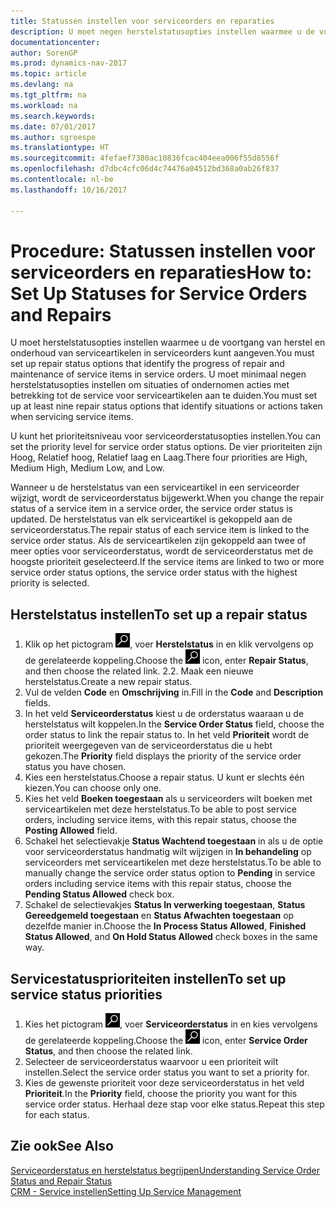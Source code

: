 ```yaml
---
title: Statussen instellen voor serviceorders en reparaties
description: U moet negen herstelstatusopties instellen waarmee u de voortgang van herstel en onderhoud van serviceartikelen in serviceorders kunt aangeven.
documentationcenter: 
author: SorenGP
ms.prod: dynamics-nav-2017
ms.topic: article
ms.devlang: na
ms.tgt_pltfrm: na
ms.workload: na
ms.search.keywords: 
ms.date: 07/01/2017
ms.author: sgroespe
ms.translationtype: HT
ms.sourcegitcommit: 4fefaef7380ac10836fcac404eea006f55d8556f
ms.openlocfilehash: d7dbc4cfc06d4c74476a04512bd368a0ab26f837
ms.contentlocale: nl-be
ms.lasthandoff: 10/16/2017

---
```

# <a name="how-to-set-up-statuses-for-service-orders-and-repairs"></a><span data-ttu-id="32344-103">Procedure: Statussen instellen voor serviceorders en reparaties</span><span class="sxs-lookup"><span data-stu-id="32344-103">How to: Set Up Statuses for Service Orders and Repairs</span></span>
<span data-ttu-id="32344-104">U moet herstelstatusopties instellen waarmee u de voortgang van herstel en onderhoud van serviceartikelen in serviceorders kunt aangeven.</span><span class="sxs-lookup"><span data-stu-id="32344-104">You must set up repair status options that identify the progress of repair and maintenance of service items in service orders.</span></span> <span data-ttu-id="32344-105">U moet minimaal negen herstelstatusopties instellen om situaties of ondernomen acties met betrekking tot de service voor serviceartikelen aan te duiden.</span><span class="sxs-lookup"><span data-stu-id="32344-105">You must set up at least nine repair status options that identify situations or actions taken when servicing service items.</span></span>  

<span data-ttu-id="32344-106">U kunt het prioriteitsniveau voor serviceorderstatusopties instellen.</span><span class="sxs-lookup"><span data-stu-id="32344-106">You can set the priority level for service order status options.</span></span> <span data-ttu-id="32344-107">De vier prioriteiten zijn Hoog, Relatief hoog, Relatief laag en Laag.</span><span class="sxs-lookup"><span data-stu-id="32344-107">There four priorities are High, Medium High, Medium Low, and Low.</span></span>  
  
<span data-ttu-id="32344-108">Wanneer u de herstelstatus van een serviceartikel in een serviceorder wijzigt, wordt de serviceorderstatus bijgewerkt.</span><span class="sxs-lookup"><span data-stu-id="32344-108">When you change the repair status of a service item in a service order, the service order status is updated.</span></span> <span data-ttu-id="32344-109">De herstelstatus van elk serviceartikel is gekoppeld aan de serviceorderstatus.</span><span class="sxs-lookup"><span data-stu-id="32344-109">The repair status of each service item is linked to the service order status.</span></span> <span data-ttu-id="32344-110">Als de serviceartikelen zijn gekoppeld aan twee of meer opties voor serviceorderstatus, wordt de serviceorderstatus met de hoogste prioriteit geselecteerd.</span><span class="sxs-lookup"><span data-stu-id="32344-110">If the service items are linked to two or more service order status options, the service order status with the highest priority is selected.</span></span>  

## <a name="to-set-up-a-repair-status"></a><span data-ttu-id="32344-111">Herstelstatus instellen</span><span class="sxs-lookup"><span data-stu-id="32344-111">To set up a repair status</span></span>  
1. <span data-ttu-id="32344-112">Klik op het pictogram ![Zoeken naar pagina of rapport](media/ui-search/search_small.png "pictogram Zoeken naar pagina of rapport"), voer **Herstelstatus** in en klik vervolgens op de gerelateerde koppeling.</span><span class="sxs-lookup"><span data-stu-id="32344-112">Choose the ![Search for Page or Report](media/ui-search/search_small.png "Search for Page or Report icon") icon, enter **Repair Status**, and then choose the related link.</span></span> <span data-ttu-id="32344-113">2.</span><span class="sxs-lookup"><span data-stu-id="32344-113">2.</span></span> <span data-ttu-id="32344-114">Maak een nieuwe herstelstatus.</span><span class="sxs-lookup"><span data-stu-id="32344-114">Create a new repair status.</span></span>  
3. <span data-ttu-id="32344-115">Vul de velden **Code** en **Omschrijving** in.</span><span class="sxs-lookup"><span data-stu-id="32344-115">Fill in the **Code** and **Description** fields.</span></span>  
4. <span data-ttu-id="32344-116">In het veld **Serviceorderstatus** kiest u de orderstatus waaraan u de herstelstatus wilt koppelen.</span><span class="sxs-lookup"><span data-stu-id="32344-116">In the **Service Order Status** field, choose the order status to link the repair status to.</span></span> <span data-ttu-id="32344-117">In het veld **Prioriteit** wordt de prioriteit weergegeven van de serviceorderstatus die u hebt gekozen.</span><span class="sxs-lookup"><span data-stu-id="32344-117">The **Priority** field displays the priority of the service order status you have chosen.</span></span>  
5. <span data-ttu-id="32344-118">Kies een herstelstatus.</span><span class="sxs-lookup"><span data-stu-id="32344-118">Choose a repair status.</span></span> <span data-ttu-id="32344-119">U kunt er slechts één kiezen.</span><span class="sxs-lookup"><span data-stu-id="32344-119">You can choose only one.</span></span>  
6. <span data-ttu-id="32344-120">Kies het veld **Boeken toegestaan** als u serviceorders wilt boeken met serviceartikelen met deze herstelstatus.</span><span class="sxs-lookup"><span data-stu-id="32344-120">To be able to post service orders, including service items, with this repair status, choose the **Posting Allowed** field.</span></span>  
7. <span data-ttu-id="32344-121">Schakel het selectievakje **Status Wachtend toegestaan** in als u de optie voor serviceorderstatus handmatig wilt wijzigen in **In behandeling** op serviceorders met serviceartikelen met deze herstelstatus.</span><span class="sxs-lookup"><span data-stu-id="32344-121">To be able to manually change the service order status option to **Pending** in service orders including service items with this repair status, choose the **Pending Status Allowed** check box.</span></span>  
8. <span data-ttu-id="32344-122">Schakel de selectievakjes **Status In verwerking toegestaan**, **Status Gereedgemeld toegestaan** en **Status Afwachten toegestaan** op dezelfde manier in.</span><span class="sxs-lookup"><span data-stu-id="32344-122">Choose the **In Process Status Allowed**, **Finished Status Allowed**, and **On Hold Status Allowed** check boxes in the same way.</span></span>
  
## <a name="to-set-up-service-status-priorities"></a><span data-ttu-id="32344-123">Servicestatusprioriteiten instellen</span><span class="sxs-lookup"><span data-stu-id="32344-123">To set up service status priorities</span></span>  
1. <span data-ttu-id="32344-124">Kies het pictogram ![Zoeken naar pagina of rapport](media/ui-search/search_small.png "pictogram Zoeken naar pagina of rapport"), voer **Serviceorderstatus** in en kies vervolgens de gerelateerde koppeling.</span><span class="sxs-lookup"><span data-stu-id="32344-124">Choose the ![Search for Page or Report](media/ui-search/search_small.png "Search for Page or Report icon") icon, enter **Service Order Status**, and then choose the related link.</span></span>  
2. <span data-ttu-id="32344-125">Selecteer de serviceorderstatus waarvoor u een prioriteit wilt instellen.</span><span class="sxs-lookup"><span data-stu-id="32344-125">Select the service order status you want to set a priority for.</span></span>  
3. <span data-ttu-id="32344-126">Kies de gewenste prioriteit voor deze serviceorderstatus in het veld **Prioriteit**.</span><span class="sxs-lookup"><span data-stu-id="32344-126">In the **Priority** field, choose the priority you want for this service order status.</span></span> <span data-ttu-id="32344-127">Herhaal deze stap voor elke status.</span><span class="sxs-lookup"><span data-stu-id="32344-127">Repeat this step for each status.</span></span>  
  
## <a name="see-also"></a><span data-ttu-id="32344-128">Zie ook</span><span class="sxs-lookup"><span data-stu-id="32344-128">See Also</span></span>  
[<span data-ttu-id="32344-129">Serviceorderstatus en herstelstatus begrijpen</span><span class="sxs-lookup"><span data-stu-id="32344-129">Understanding Service Order Status and Repair Status</span></span>]()  
[<span data-ttu-id="32344-130">CRM - Service instellen</span><span class="sxs-lookup"><span data-stu-id="32344-130">Setting Up Service Management</span></span>](service-setup-service.md)  

